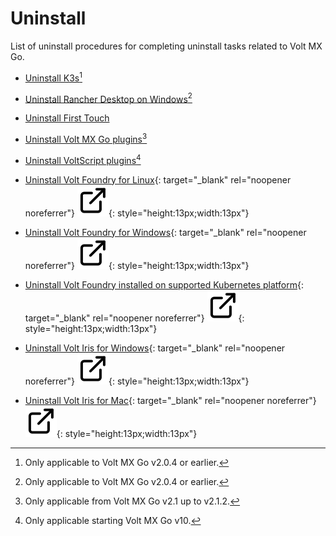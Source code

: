 # Uninstall

List of uninstall procedures for completing uninstall tasks related to Volt MX Go. 

- [Uninstall K3s](k3suninstall.md)[^1]

- [Uninstall Rancher Desktop on Windows](rancheruninstall.md)[^1]

- [Uninstall First Touch](uninstallfirsttouch.md)

- [Uninstall Volt MX Go plugins](uninstallplugin.md)[^2]

- [Uninstall VoltScript plugins](uninstallvs.md)[^3]

- [Uninstall Volt Foundry for Linux](https://help.hcl-software.com/voltmx/v10/Foundry/voltmx_foundry_linux_install_guide/Content/Uninstalling_VoltMX_Foundry.html "Link opens a new tab"){: target="_blank" rel="noopener noreferrer"}&nbsp;![link image](../../assets/images/external-link.svg){: style="height:13px;width:13px"}

- [Uninstall Volt Foundry for Windows](https://help.hcl-software.com/voltmx/v10/Foundry/voltmx_foundry_windows_install_guide/Content/Uninstalling_VoltMX_Foundry.html "Link opens a new tab"){: target="_blank" rel="noopener noreferrer"}&nbsp;![link image](../../assets/images/external-link.svg){: style="height:13px;width:13px"}

- [Uninstall Volt Foundry installed on supported Kubernetes platform](https://help.hcl-software.com/voltmx/v10/Foundry/voltmxfoundry_containers_helm/Content/Installing_Containers_With_Helm.html#uninstalling-foundry "Link opens a new tab"){: target="_blank" rel="noopener noreferrer"}&nbsp;![link image](../../assets/images/external-link.svg){: style="height:13px;width:13px"}

- [Uninstall Volt Iris for Windows](https://help.hcl-software.com/voltmx/v10/Iris/iris_starter_install_win/Content/Uninstalling%20VoltMX%20Iris.html "Link opens a new tab"){: target="_blank" rel="noopener noreferrer"}&nbsp;![link image](../../assets/images/external-link.svg){: style="height:13px;width:13px"}

- [Uninstall Volt Iris for Mac](https://help.hcl-software.com/voltmx/v10/Iris/iris_starter_install_mac/Content/Uninstalling%20VoltMX%20Iris.html "Link opens a new tab"){: target="_blank" rel="noopener noreferrer"}&nbsp;![link image](../../assets/images/external-link.svg){: style="height:13px;width:13px"}


[^1]: Only applicable to Volt MX Go v2.0.4 or earlier.
[^2]: Only applicable from Volt MX Go v2.1 up to v2.1.2.
[^3]: Only applicable starting Volt MX Go v10.
